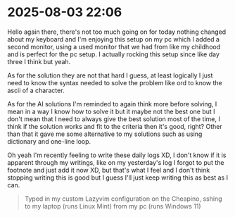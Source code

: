 # 2025-08-03 22:06

Hello again there, there's not too much going on for today nothing changed about my keyboard and I'm enjoying this setup on my pc which I added a second monitor, using a used monitor that we had from like my childhood and is perfect for the pc setup. I actually rocking this setup since like day three I think but yeah.

As for the solution they are not that hard I guess, at least logically I just need to know the syntax needed to solve the problem like ord to know the ascii of a character.

As for the AI solutions I'm reminded to again think more before solving, I mean in a way I know how to solve it but it maybe not the best one but I don't mean that I need to always give the best solution most of the time, I think if the solution works and fit to the criteria then it's good, right? Other than that it gave me some alternative to my solutions such as using dictionary and one-line loop.

Oh yeah I'm recently feeling to write these daily logs XD, I don't know if it is apparent through my writings, like on my yesterday's log I forgot to put the footnote and just add it now XD, but that's what I feel and I don't think stopping writing this is good but I guess I'll just keep writing this as best as I can.

> Typed in my custom Lazyvim configuration on the Cheapino, sshing to my laptop (runs Linux Mint) from my pc (runs Windows 11)
